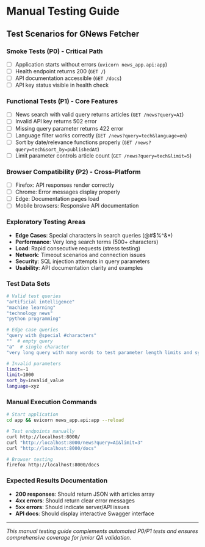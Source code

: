 # Manual Testing Guide

## Test Scenarios for GNews Fetcher

### Smoke Tests (P0) - Critical Path
- [ ] Application starts without errors (`uvicorn news_app.api:app`)
- [ ] Health endpoint returns 200 (`GET /`)
- [ ] API documentation accessible (`GET /docs`)
- [ ] API key status visible in health check

### Functional Tests (P1) - Core Features
- [ ] News search with valid query returns articles (`GET /news?query=AI`)
- [ ] Invalid API key returns 502 error
- [ ] Missing query parameter returns 422 error
- [ ] Language filter works correctly (`GET /news?query=tech&language=en`)
- [ ] Sort by date/relevance functions properly (`GET /news?query=tech&sort_by=publishedAt`)
- [ ] Limit parameter controls article count (`GET /news?query=tech&limit=5`)

### Browser Compatibility (P2) - Cross-Platform
- [ ] Firefox: API responses render correctly
- [ ] Chrome: Error messages display properly
- [ ] Edge: Documentation pages load
- [ ] Mobile browsers: Responsive API documentation

### Exploratory Testing Areas
- **Edge Cases**: Special characters in search queries (@#$%^&*)
- **Performance**: Very long search terms (500+ characters)
- **Load**: Rapid consecutive requests (stress testing)
- **Network**: Timeout scenarios and connection issues
- **Security**: SQL injection attempts in query parameters
- **Usability**: API documentation clarity and examples

### Test Data Sets
```bash
# Valid test queries
"artificial intelligence"
"machine learning"
"technology news"
"python programming"

# Edge case queries
"query with @special #characters"
""  # empty query
"a"  # single character
"very long query with many words to test parameter length limits and system behavior"

# Invalid parameters
limit=-1
limit=1000
sort_by=invalid_value
language=xyz
```

### Manual Execution Commands
```bash
# Start application
cd app && uvicorn news_app.api:app --reload

# Test endpoints manually
curl http://localhost:8000/
curl "http://localhost:8000/news?query=AI&limit=3"
curl "http://localhost:8000/docs"

# Browser testing
firefox http://localhost:8000/docs
```

### Expected Results Documentation
- **200 responses**: Should return JSON with articles array
- **4xx errors**: Should return clear error messages
- **5xx errors**: Should indicate server/API issues
- **API docs**: Should display interactive Swagger interface

---
*This manual testing guide complements automated P0/P1 tests and ensures comprehensive coverage for junior QA validation.*
